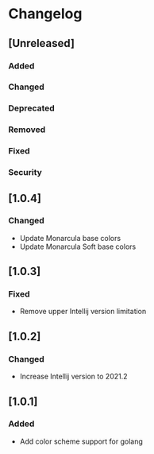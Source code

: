 # Changelog

## [Unreleased]
### Added

### Changed

### Deprecated

### Removed

### Fixed

### Security

## [1.0.4]
### Changed
- Update Monarcula base colors
- Update Monarcula Soft base colors

## [1.0.3]
### Fixed
- Remove upper Intellij version limitation

## [1.0.2]
### Changed
- Increase Intellij version to 2021.2

## [1.0.1]
### Added
- Add color scheme support for golang